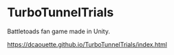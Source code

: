 # TurboTunnelTrials
Battletoads fan game made in Unity.

https://dcaouette.github.io/TurboTunnelTrials/index.html
